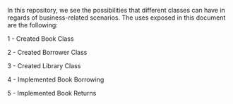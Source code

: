 In this repository, we see the possibilities that different classes can have in regards of business-related scenarios. The uses exposed in this document are the following:

1 - Created Book Class

2 - Created Borrower Class

3 - Created Library Class

4 - Implemented Book Borrowing

5 - Implemented Book Returns